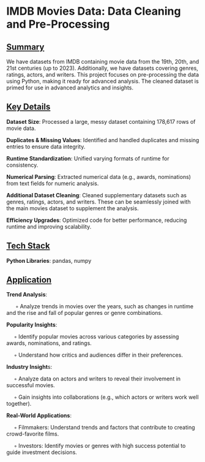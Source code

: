 # IMDB Movies Data: Data Cleaning and Pre-Processing

## <ins>Summary</ins>

We have datasets from IMDB containing movie data from the 19th, 20th, and 21st centuries (up to 2023). Additionally, we have datasets covering genres, ratings, actors, and writers. This project focuses on pre-processing the data using Python, making it ready for advanced analysis. The cleaned dataset is primed for use in advanced analytics and insights.


## <ins>Key Details</ins>

**Dataset Size**: Processed a large, messy dataset containing 178,617 rows of movie data.

**Duplicates & Missing Values**: Identified and handled duplicates and missing entries to ensure data integrity.

**Runtime Standardization**: Unified varying formats of runtime for consistency.

**Numerical Parsing**: Extracted numerical data (e.g., awards, nominations) from text fields for numeric analysis.

**Additional Dataset Cleaning**: Cleaned supplementary datasets such as genres, ratings, actors, and writers. These can be seamlessly joined with the main movies dataset to supplement the analysis.

**Efficiency Upgrades**: Optimized code for better performance, reducing runtime and improving scalability.


## <ins>Tech Stack</ins>

**Python Libraries**: pandas, numpy


## <ins>Application</ins>

**Trend Analysis**:

&nbsp;&nbsp;&nbsp;&nbsp;&nbsp; ◦ Analyze trends in movies over the years, such as changes in runtime and the rise and fall of popular genres or genre combinations.

**Popularity Insights**:

&nbsp;&nbsp;&nbsp;&nbsp;&nbsp;◦ Identify popular movies across various categories by assessing awards, nominations, and ratings.

&nbsp;&nbsp;&nbsp;&nbsp;&nbsp;◦ Understand how critics and audiences differ in their preferences.

**Industry Insight**s:

&nbsp;&nbsp;&nbsp;&nbsp;&nbsp;◦ Analyze data on actors and writers to reveal their involvement in successful movies.

&nbsp;&nbsp;&nbsp;&nbsp;&nbsp;◦ Gain insights into collaborations (e.g., which actors or writers work well together).

**Real-World Applications**:

&nbsp;&nbsp;&nbsp;&nbsp;&nbsp;◦ Filmmakers: Understand trends and factors that contribute to creating crowd-favorite films.

&nbsp;&nbsp;&nbsp;&nbsp;&nbsp;◦ Investors: Identify movies or genres with high success potential to guide investment decisions.
